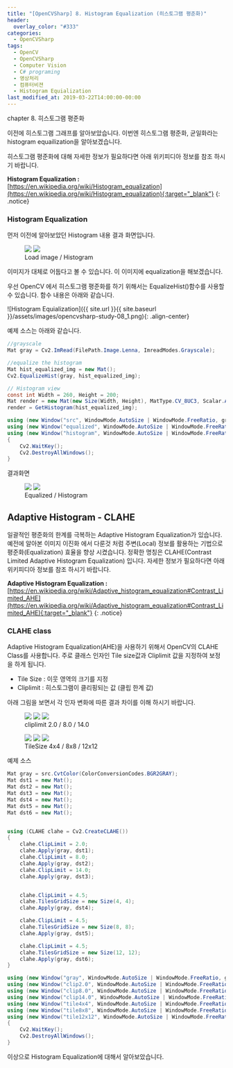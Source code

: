 ```yaml
---
title: "[OpenCVSharp] 8. Histogram Equalization (히스토그램 평준화)"
header:
  overlay_color: "#333"
categories:
  - OpenCVSharp  
tags:
  - OpenCV
  - OpenCVSharp
  - Computer Vision
  - C# programing
  - 영상처리
  - 컴퓨터비젼
  - Histogram Equialization
last_modified_at: 2019-03-22T14:00:00-00:00
---
```


chapter 8. 히스토그램 평준화

이전에 히스토그램 그래프를 알아보았습니다.
이번엔 히스토그램 평준화, 균일화라는 histogram equailization을 알아보겠습니다.

히스토그램 평준화에 대해 자세한 정보가 필요하다면 아래 위키피디아 정보를 참조 하시기 바랍니다.


**Histogram Equalization :** [https://en.wikipedia.org/wiki/Histogram_equalization](https://en.wikipedia.org/wiki/Histogram_equalization){:target="_blank"}
{: .notice}


### Histogram Equalization

먼저 이전에 알아보았던 Histogram 내용 결과 화면입니다.
<figure class="half">
    <img src="/assets/images/opencvsharp-study-07_2.png">
    <img src="/assets/images/opencvsharp-study-07_3.png">
    <figcaption> Load image / Histogram </figcaption>
</figure>

이미지가 대체로 어둡다고 볼 수 있습니다. 이 이미지에 equalization을 해보겠습니다.

우선 OpenCV 에서 히스토그램 평준화를 하기 위해서는 EqualizeHist()함수를 사용할 수 있습니다.
함수 내용은 아래와 같습니다.

![Histogram Equialization]({{ site.url }}{{ site.baseurl }}/assets/images/opencvsharp-study-08_1.png){: .align-center}

예제 소스는 아래와 같습니다.
```cs
//grayscale
Mat gray = Cv2.ImRead(FilePath.Image.Lenna, ImreadModes.Grayscale);

//equalize the histogram
Mat hist_equalized_img = new Mat();
Cv2.EqualizeHist(gray, hist_equalized_img);

// Histogram view
const int Width = 260, Height = 200;
Mat render = new Mat(new Size(Width, Height), MatType.CV_8UC3, Scalar.All(255));
render = GetHistogram(hist_equalized_img);

using (new Window("src", WindowMode.AutoSize | WindowMode.FreeRatio, gray))
using (new Window("equalized", WindowMode.AutoSize | WindowMode.FreeRatio, hist_equalized_img))
using (new Window("histogram", WindowMode.AutoSize | WindowMode.FreeRatio, render))
{
    Cv2.WaitKey();
    Cv2.DestroyAllWindows();
}
```


결과화면
<figure class="half">
    <img src="/assets/images/opencvsharp-study-08_2.png">
    <img src="/assets/images/opencvsharp-study-08_3.png">
    <figcaption>Equalized / Histogram</figcaption>
</figure>



## Adaptive Histogram - CLAHE

일괄적인 평준화의 한계를 극복하는 Adaptive Histogram Equalization가 있습니다.
예전에 알아본 이미지 이진화 에서 다룬것 처럼 주변(Local) 정보를 활용하는 기법으로 평준화(Equalization) 효율을 향상 시켰습니다.
정확한 명칭은 CLAHE(Contrast Limited Adaptive Histogram Equalization) 입니다.
자세한 정보가 필요하다면 아래 위키피디아 정보를 참조 하시기 바랍니다.


**Adaptive Histogram Equalization :** [https://en.wikipedia.org/wiki/Adaptive_histogram_equalization#Contrast_Limited_AHE](https://en.wikipedia.org/wiki/Adaptive_histogram_equalization#Contrast_Limited_AHE){:target="_blank"}
{: .notice}


### CLAHE class
Adaptive Histogram Equalization(AHE)을 사용하기 위해서 OpenCV의 CLAHE Class를 사용합니다.
주로 클래스 인자인 Tile size값과 Cliplimit 값을 지정하여 보정을 하게 됩니다.

* Tile Size : 이웃 영역의 크기를 지정
* Cliplimit : 히스토그램이 클리핑되는 값 (클립 한계 값)


아래 그림을 보면서 각 인자 변화에 따른 결과 차이를 이해 하시기 바랍니다.
<figure class="third">
    <img src="/assets/images/opencvsharp-study-08_4.png">
    <img src="/assets/images/opencvsharp-study-08_5.png">
    <img src="/assets/images/opencvsharp-study-08_6.png">
    <figcaption> cliplimit 2.0 / 8.0 / 14.0 </figcaption>
</figure>
<figure class="third">
    <img src="/assets/images/opencvsharp-study-08_7.png">
    <img src="/assets/images/opencvsharp-study-08_8.png">
    <img src="/assets/images/opencvsharp-study-08_9.png">
    <figcaption> TileSize 4x4 / 8x8 / 12x12 </figcaption>
</figure>


예제 소스
```cs
Mat gray = src.CvtColor(ColorConversionCodes.BGR2GRAY);
Mat dst1 = new Mat();
Mat dst2 = new Mat();
Mat dst3 = new Mat();
Mat dst4 = new Mat();
Mat dst5 = new Mat();
Mat dst6 = new Mat();


using (CLAHE clahe = Cv2.CreateCLAHE())
{
    clahe.ClipLimit = 2.0;
    clahe.Apply(gray, dst1);
    clahe.ClipLimit = 8.0;
    clahe.Apply(gray, dst2);
    clahe.ClipLimit = 14.0;
    clahe.Apply(gray, dst3);


    clahe.ClipLimit = 4.5;
    clahe.TilesGridSize = new Size(4, 4);
    clahe.Apply(gray, dst4);

    clahe.ClipLimit = 4.5;
    clahe.TilesGridSize = new Size(8, 8);
    clahe.Apply(gray, dst5);

    clahe.ClipLimit = 4.5;
    clahe.TilesGridSize = new Size(12, 12);
    clahe.Apply(gray, dst6);
}

using (new Window("gray", WindowMode.AutoSize | WindowMode.FreeRatio, gray))
using (new Window("clip2.0", WindowMode.AutoSize | WindowMode.FreeRatio, dst1))
using (new Window("clip8.0", WindowMode.AutoSize | WindowMode.FreeRatio, dst2))
using (new Window("clip14.0", WindowMode.AutoSize | WindowMode.FreeRatio, dst3))
using (new Window("tile4x4", WindowMode.AutoSize | WindowMode.FreeRatio, dst4))
using (new Window("tile8x8", WindowMode.AutoSize | WindowMode.FreeRatio, dst5))
using (new Window("tile12x12", WindowMode.AutoSize | WindowMode.FreeRatio, dst6))
{
    Cv2.WaitKey();
    Cv2.DestroyAllWindows();
}
```

이상으로 Histogram Equalization에 대해서 알아보았습니다. 